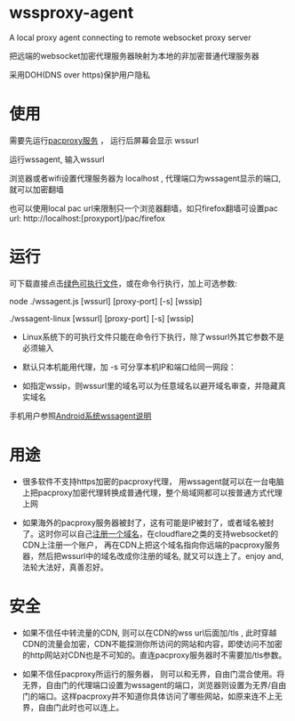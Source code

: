 # wssproxy-agent
A local proxy agent connecting to remote websocket proxy server

把远端的websocket加密代理服务器映射为本地的非加密普通代理服务器

采用DOH(DNS over https)保护用户隐私


# 使用

需要先运行[pacproxy服务](https://github.com/httpgate/pacproxy.js) ， 运行后屏幕会显示 wssurl

运行wssagent, 输入wssurl

浏览器或者wifi设置代理服务器为 localhost , 代理端口为wssagent显示的端口, 就可以加密翻墙

也可以使用local pac url来限制只一个浏览器翻墙，如只firefox翻墙可设置pac url: http://localhost:[proxyport]/pac/firefox


# 运行

可下载直接点击[绿色可执行文件](https://github.com/httpgate/resouces/tree/main/wssproxy-agent)，或在命令行执行，加上可选参数:

node ./wssagent.js [wssurl] [proxy-port] [-s] [wssip]

./wssagent-linux [wssurl] [proxy-port] [-s] [wssip]

* Linux系统下的可执行文件只能在命令行下执行，除了wssurl外其它参数不是必须输入

* 默认只本机能用代理，加 -s 可分享本机IP和端口给同一网段：

* 如指定wssip，则wssurl里的域名可以为任意域名以避开域名审查，并隐藏真实域名

手机用户参照[Android系统wssagent说明](\/run-in-container\/README\.md)


# 用途

* 很多软件不支持https加密的pacproxy代理， 用wssagent就可以在一台电脑上把pacproxy加密代理转换成普通代理，整个局域网都可以按普通方式代理上网

* 如果海外的pacproxy服务器被封了，这有可能是IP被封了，或者域名被封了。这时你可以自己[注册一个域名](https://github.com/httpgate/pacproxy.js/blob/main/documents/About_Domain_ZH.md)，在cloudflare之类的支持websocket的CDN上注册一个账户， 再在CDN上把这个域名指向你远端的pacproxy服务器，然后把wssurl中的域名改成你注册的域名, 就又可以连上了。enjoy and, 法轮大法好，真善忍好。


# 安全

* 如果不信任中转流量的CDN, 则可以在CDN的wss url后面加/tls , 此时穿越CDN的流量会加密，CDN不能探测你所访问的网站和内容，即使访问不加密的http网站对CDN也是不可知的。直连pacproxy服务器时不需要加/tls参数。

* 如果不信任pacproxy所运行的服务器， 则可以和无界，自由门混合使用。将无界，自由门的代理端口设置为wssagent的端口，浏览器则设置为无界/自由门的端口。这样pacproxy并不知道你具体访问了哪些网站，如原来连不上无界，自由门此时也可以连上。